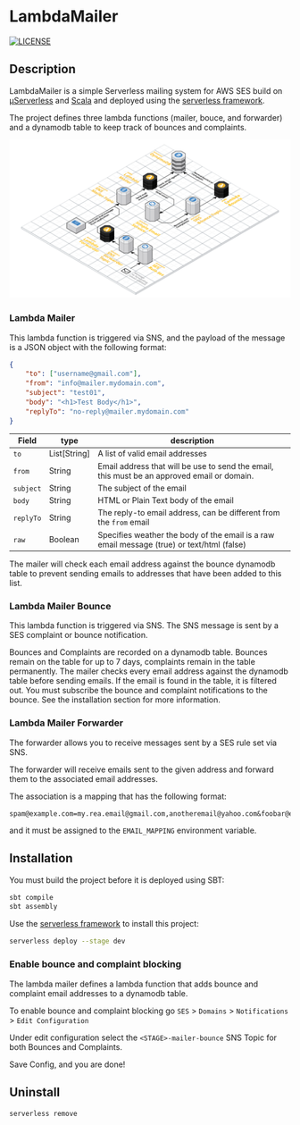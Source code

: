 LambdaMailer
============
[![LICENSE](https://img.shields.io/badge/license-Apache--2.0-blue.svg?longCache=true&style=flat-square)](LICENSE)

## Description
LambdaMailer is a simple Serverless mailing system for AWS SES build on [µServerless](https://github.com/onema/uServerless) and [Scala](https://www.scala-lang.org/)
and deployed using the [serverless framework](https://serverless.com).

The project defines three lambda functions (mailer, bouce, and forwarder) and a dynamodb table to keep track of bounces and complaints.

![Serverless Lambda Mailer](docs/img/ServerlessLambdaMailer.png)

### Lambda Mailer
This lambda function is triggered via SNS, and the payload of the message is
a JSON object with the following format:

```json
{
    "to": ["username@gmail.com"],
    "from": "info@mailer.mydomain.com",
    "subject": "test01",
    "body": "<h1>Test Body</h1>",
    "replyTo": "no-reply@mailer.mydomain.com"
}
```

| Field     | type         | description                                                                                 |
|-----------|--------------|---------------------------------------------------------------------------------------------|
| `to`      | List\[String\] | A list of valid email addresses                                                           |
| `from`    | String       | Email address that will be use to send the email, this must be an approved email or domain. |
| `subject` | String       | The subject of the email                                                                    |
| `body`    | String       | HTML or Plain Text body of the email                                                        |
| `replyTo` | String       | The reply-to email address, can be different from the `from` email                          |
| `raw`     | Boolean      | Specifies weather the body of the email is a raw email message (true) or text/html (false)  |


The mailer will check each email address against the bounce dynamodb table to prevent sending emails to
addresses that have been added to this list.

### Lambda Mailer Bounce
This lambda function is triggered via SNS. The SNS message is sent by a SES
complaint or bounce notification.

Bounces and Complaints are recorded on a dynamodb table. Bounces remain on
the table for up to 7 days, complaints remain in the table permanently.
The mailer checks every email address against the dynamodb table before sending
emails. If the email is found in the table, it is filtered out.
You must subscribe the bounce and complaint notifications to the bounce. See the installation section
for more information.

### Lambda Mailer Forwarder
The forwarder allows you to receive messages sent by a SES rule set via SNS. 

The forwarder will receive emails sent to the given address and forward them to the associated email addresses.

The association is a mapping that has the following format:

```
spam@example.com=my.rea.email@gmail.com,anotheremail@yahoo.com&foobar@example2.com=some@email.com
```
and it must be assigned to the `EMAIL_MAPPING` environment variable. 

## Installation
You must build the project before it is deployed using SBT:
```bash
sbt compile
sbt assembly
```

Use the [serverless framework](https://serverless.com/) to install this project:
```bash
serverless deploy --stage dev
```

### Enable bounce and complaint blocking
The lambda mailer defines a lambda function that adds bounce and complaint email addresses
to a dynamodb table.

To enable bounce and complaint blocking go `SES` > `Domains` > `Notifications` > `Edit Configuration`

Under edit configuration select the `<STAGE>-mailer-bounce` SNS Topic for both Bounces and Complaints.

Save Config, and you are done!

## Uninstall
```bash
serverless remove 
```
